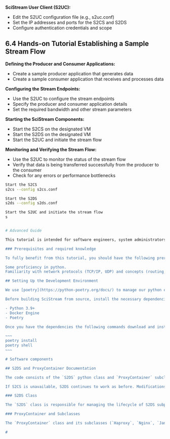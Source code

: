 



**SciStream User Client (S2UC):**

- Edit the S2UC configuration file (e.g., s2uc.conf)
- Set the IP addresses and ports for the S2CS and S2DS
- Configure authentication credentials and scope

## 6.4 Hands-on Tutorial Establishing a Sample Stream Flow

**Defining the Producer and Consumer Applications:**

- Create a sample producer application that generates data
- Create a sample consumer application that receives and processes data

**Configuring the Stream Endpoints:**

- Use the S2UC to configure the stream endpoints
- Specify the producer and consumer application details
- Set the required bandwidth and other stream parameters

**Starting the SciStream Components:**

- Start the S2CS on the designated VM
- Start the S2DS on the designated VM
- Start the S2UC and initiate the stream flow

**Monitoring and Verifying the Stream Flow:**

- Use the S2UC to monitor the status of the stream flow
- Verify that data is being transferred successfully from the producer to the consumer
- Check for any errors or performance bottlenecks

```bash
Start the S2CS
s2cs --config s2cs.conf

Start the S2DS
s2ds --config s2ds.conf

Start the S2UC and initiate the stream flow
s


# Advanced Guide

This tutorial is intended for software engineers, system administrators, and users who wish to deeply understand the inner workings of SciStream, customize its functionality, or extend its capabilities. The tutorial assumes you've completed the other tutorials, have familiarity with the basic usage of SciStream and aims to provide a comprehensive guide for developers looking to contribute to the project or integrate with the SciStream framework.

### Prerequisites and required knowledge

To fully benefit from this tutorial, you should have the following prerequisites and knowledge:

Some proficiency in python.
Familiarity with network protocols (TCP/IP, UDP) and concepts (routing, NAT, firewalls), docker

## Setting Up the Development Environment

We use [poetry](https://python-poetry.org/docs/) to manage our python environments. Please ensure you have Python 3.9+ and poetry installed in your environment. We require docker for using the Haproxy and NGINX S2DS implementation. We provide a setup scrit that was used to install these dependencies on the Fabric platform. This installation script was tested on ubuntu 20.04 version.

Before building SciStream from source, install the necessary dependencies:

- Python 3.9+
- Docker Engine
- Poetry

Once you have the dependencies the following commands download and installs all the necessary python dependencies. It also activates the virtual environment.

~~~
poetry install
poetry shell
~~~

# Software components

## S2DS and ProxyContainer Documentation

The code consists of the `S2DS` python class and `ProxyContainer` subclasses, including `Haproxy`, `Nginx`, `Janus`, and `DockerSock`, which serve to establish and manage the data streaming pipelines. It uses docker to bring up a Haproxy container, its configuration is built by S2DS using the information provided by S2CS.

If S2CS is unavailable, S2DS continues to work as before. Modifications to S2DS are performed by S2CS.

### S2DS Class

The `S2DS` class is responsible for managing the lifecycle of S2DS subprocesses. It includes methods for starting subprocesses, managing listener ports, and releasing resources. The `start` method initiates a specified number of subprocesses, dynamically allocating ports and creating listener addresses. It also handles error conditions gracefully, raising a custom `S2DSException` when encountering issues. The `release` and `update_listeners` methods provide mechanisms for terminating subprocesses and updating connection information, respectively.

### ProxyContainer and Subclasses

The `ProxyContainer` class and its subclasses (`Haproxy`, `Nginx`, `Janus`, `DockerSock`) are a specific implementation of S2DS and they abstract the complexities of deploying proxy containers to facilitate. These classes are designed to work with different Docker plugins and configurations, allowing for flexible deployment scenarios. Each subclass specifies its own container configuration, including the image name, container name, and configuration file locations. The `start` method in each class leverages Docker APIs to deploy and manage containers based on the provided configuration. Additionally, the `update_listeners` method in `ProxyContainer` demonstrates how to dynamically update listener configurations using Jinja2 templates.

#
